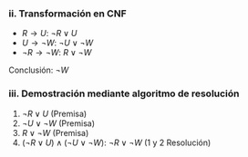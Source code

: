 ### ii. Transformación en CNF
- $R\to U$: $\neg R \vee U$
- $U\to\neg W$: $\neg U \vee \neg W$
- $\neg R\to\neg W$: $R \vee \neg W$

Conclusión: $\neg W$
### iii. Demostración mediante algoritmo de resolución
1. $\neg R \vee U$ (Premisa)
2. $\neg U \vee \neg W$ (Premisa)
3. $R \vee \neg W$ (Premisa)
4. $(\neg R \vee U) \wedge (\neg U \vee \neg W)$: $\neg R \vee \neg W$ (1 y 2 Resolución)